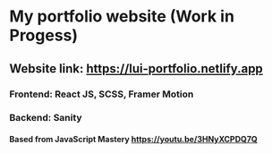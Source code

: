 # My portfolio website (Work in Progess)

## Website link: https://lui-portfolio.netlify.app

### Frontend: React JS, SCSS, Framer Motion

### Backend: Sanity

#### Based from JavaScript Mastery https://youtu.be/3HNyXCPDQ7Q
